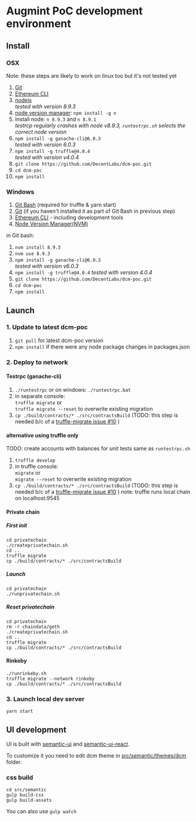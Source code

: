 # Augmint PoC development environment

## Install

### OSX

Note: these steps are likely to work on linux too but it's not tested yet

1. [Git](https://git-scm.com/download)
1. [Ethereum CLI](https://www.ethereum.org/cli)
1. [nodejs](https://nodejs.org/en/download/)  
   _tested with version 8.9.3_
1. [node version manager](https://github.com/tj/n): `npm install -g n`
1. Install node: `n 8.9.3` and `n 8.9.1`  
   _testrcp regularly crashes with node v8.9.3, `runtestrpc.sh` selects the correct node version_
1. `npm install -g ganache-cli@6.0.3`  
   _tested with version 6.0.3_
1. `npm install -g truffle@4.0.4`  
   _tested with version v4.0.4_
1. `git clone https://github.com/DecentLabs/dcm-poc.git`
1. `cd dcm-poc`
1. `npm install`

### Windows

1. [Git Bash](https://git-for-windows.github.io/) (required for truffle & yarn start)
1. [Git](https://git-scm.com/download) (if you haven't installed it as part of Git Bash in previous step)
1. [Ethereum CLI](https://www.ethereum.org/cli) - including development tools
1. [Node Version Manager(NVM)](https://github.com/coreybutler/nvm-windows/releases)

in Git bash:

1. `nvm install 8.9.3`
1. `nvm use 8.9.3`
1. `npm install -g ganache-cli@6.0.3`  
   _tested with version v6.0.3_
1. `npm install -g truffle@4.0.4`
   _tested with version 4.0.4_
1. `git clone https://github.com/DecentLabs/dcm-poc.git`
1. `cd dcm-poc`
1. `npm install`

## Launch

### 1. Update to latest dcm-poc

1. `git pull` for latest dcm-poc version
1. `npm install` if there were any node package changes in packages.json

### 2. Deploy to network

#### Testrpc (ganache-cli)

1. `./runtestrpc` or on windows: `./runtestrpc.bat`
1. in separate console:  
   `truffle migrate` or  
   `truffle migrate --reset` to overwrite existing migration
1. `cp ./build/contracts/* ./src/contractsBuild` (TODO: this step is needed b/c of a [truffle-migrate issue #10](https://github.com/trufflesuite/truffle-migrate/issues/10) )

#### alternative using truffle only

TODO: create accounts with balances for unit tests same as `runtestrpc.sh`

1. `truffle develop`
1. in truffle console:  
   `migrate` or  
   `migrate --reset` to overwrite existing migration
1. `cp ./build/contracts/* ./src/contractsBuild` (TODO: this step is needed b/c of a [truffle-migrate issue #10](https://github.com/trufflesuite/truffle-migrate/issues/10) )
   note: truffle runs local chain on localhost:9545

#### Private chain

##### First init

```
cd privatechain
./createprivatechain.sh
cd ..
truffle migrate
cp ./build/contracts/* ./src/contractsBuild
```

##### Launch

```
cd privatechain
./runprivatechain.sh
```

##### Reset privatechain

```
cd privatechain
rm -r chaindata/geth
./createprivatechain.sh
cd ..
truffle migrate
cp ./build/contracts/* ./src/contractsBuild
```

#### Rinkeby

```
./runrinkeby.sh
truffle migrate --network rinkeby
cp ./build/contracts/* ./src/contractsBuild
```

### 3. Launch local dev server

`yarn start`

## UI development

UI is built with [semantic-ui](https://www.semantic-ui.com) and [semantic-ui-react](https://react.semantic-ui.com).

To customize it you need to edit dcm theme in [src/semantic/themes/dcm](src/semantic/themes/dcm) folder.

### css build

```
cd src/semantic
gulp build-css
gulp build-assets
```

You can also use `gulp watch`
